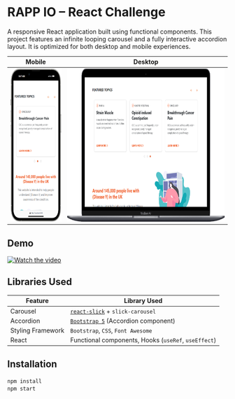 # RAPP IO – React Challenge

A responsive React application built using functional components. This project features an infinite looping carousel and a fully interactive accordion layout. It is optimized for both desktop and mobile experiences.

| Mobile                                                         | Desktop                                                  |
| -------------------------------------------------------------- | -------------------------------------------------------- |
| <img src="public/assets/iPhone-13-PRO-MAX.png" height="350" /> | <img src="public/assets/Macbook-Air.png" height="350" /> |

## Demo

[![Watch the video](https://i.stack.imgur.com/Vp2cE.png)](https://github.com/user-attachments/assets/6e16c138-f1a7-470a-b606-5c3ba6258430)

## Libraries Used

| Feature           | Library Used                                                          |
| ----------------- | --------------------------------------------------------------------- |
| Carousel          | [`react-slick`](https://react-slick.neostack.com/) + `slick-carousel` |
| Accordion         | [`Bootstrap 5`](https://getbootstrap.com/) (Accordion component)      |
| Styling Framework | `Bootstrap`, `CSS`, `Font Awesome`                                    |
| React             | Functional components, Hooks (`useRef`, `useEffect`)                  |

## Installation

```bash
npm install
npm start
```
